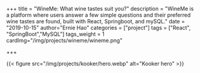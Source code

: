 +++
title = "WineMe: What wine tastes suit you?"
description = "WineMe is a platform where users answer a few simple questions and their preferred wine tastes are found, built with React, Springboot, and mySQL."
date = "2019-10-15"
author="Ernie Hao"
categories = ["project"]
tags = ["React", "SpringBoot","MySQL"]
tags_weight = 1
cardImg="/img/projects/wineme/wineme.png"

+++

{{< figure src="/img/projects/kooker/hero.webp" alt="Kooker hero" >}}

